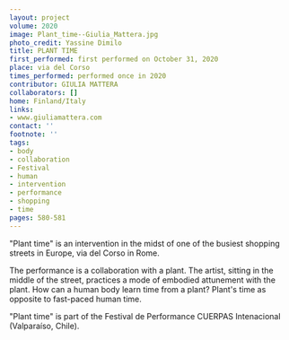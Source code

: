 ```yaml
---
layout: project
volume: 2020
image: Plant_time--Giulia_Mattera.jpg
photo_credit: Yassine Dimilo
title: PLANT TIME
first_performed: first performed on October 31, 2020
place: via del Corso
times_performed: performed once in 2020
contributor: GIULIA MATTERA
collaborators: []
home: Finland/Italy
links:
- www.giuliamattera.com
contact: ''
footnote: ''
tags:
- body
- collaboration
- Festival
- human
- intervention
- performance
- shopping
- time
pages: 580-581
---
```



"Plant time" is an intervention in the midst of one of the busiest shopping streets in Europe, via del Corso in Rome. 

The performance is a collaboration with a plant. The artist, sitting in the middle of the street, practices a mode of embodied attunement with the plant. How can a human body learn time from a plant? Plant's time as opposite to fast-paced human time.

"Plant time" is part of the Festival de Performance CUERPAS Intenacional (Valparaíso, Chile).
